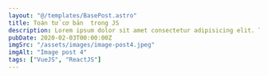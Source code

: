 ```yaml
---
layout: "@/templates/BasePost.astro"
title: Toán tử cơ bản  trong JS
description: Lorem ipsum dolor sit amet consectetur adipisicing elit. Tenetur vero esse non molestias eos excepturi.
pubDate: 2020-02-03T00:00:00Z
imgSrc: "/assets/images/image-post4.jpeg"
imgAlt: "Image post 4"
tags: ["VueJS", "ReactJS"]
---
```

